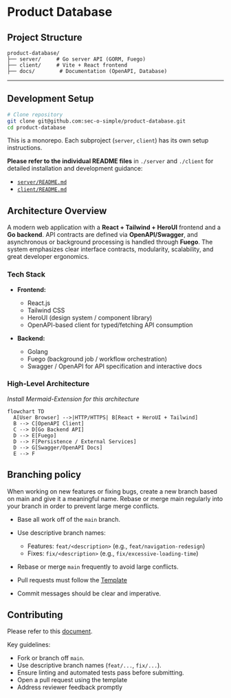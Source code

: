 # Product Database

## Project Structure

```
product-database/
├── server/     # Go server API (GORM, Fuego)
├── client/     # Vite + React frontend
├── docs/        # Documentation (OpenAPI, Database)
```

---

## Development Setup

```sh
# Clone repository
git clone git@github.com:sec-o-simple/product-database.git
cd product-database
```

This is a monorepo. Each subproject (`server`, `client`) has its own setup instructions.

**Please refer to the individual README files** in `./server` and `./client` for detailed installation and development guidance:

- [`server/README.md`](./server/README.md)
- [`client/README.md`](./client/README.md)

## Architecture Overview

A modern web application with a **React + Tailwind + HeroUI** frontend and a **Go backend**. API contracts are defined via **OpenAPI/Swagger**, and asynchronous or background processing is handled through **Fuego**. The system emphasizes clear interface contracts, modularity, scalability, and great developer ergonomics.

### Tech Stack

- **Frontend:**  
  - React.js  
  - Tailwind CSS  
  - HeroUI (design system / component library)  
  - OpenAPI-based client for typed/fetching API consumption  

- **Backend:**  
  - Golang  
  - Fuego (background job / workflow orchestration)  
  - Swagger / OpenAPI for API specification and interactive docs  

### High-Level Architecture

_Install Mermaid-Extension for this architecture_
```mermaid
flowchart TD
  A[User Browser] -->|HTTP/HTTPS| B[React + HeroUI + Tailwind]
  B --> C[OpenAPI Client]
  C --> D[Go Backend API]
  D --> E[Fuego]
  D --> F[Persistence / External Services]
  D --> G[Swagger/OpenAPI Docs]
  E --> F
```

## Branching policy

When working on new features or fixing bugs, create a new branch based on main
and give it a meaningful name. Rebase or merge main regularly into your branch
in order to prevent large merge conflicts.

- Base all work off of the `main` branch.  
- Use descriptive branch names:  
  - Features: `feat/<description>` (e.g., `feat/navigation-redesign`)  
  - Fixes: `fix/<description>` (e.g., `fix/excessive-loading-time`)  
- Rebase or merge `main` frequently to avoid large conflicts.  
- Pull requests must follow the [Template](https://raw.githubusercontent.com/sec-o-simple/sec-o-simple/refs/heads/main/.github/pull_request_template.md)

- Commit messages should be clear and imperative. 

## Contributing

Please refer to this [document](CONTRIBUTING.md).

Key guidelines:

- Fork or branch off `main`.  
- Use descriptive branch names (`feat/...`, `fix/...`).  
- Ensure linting and automated tests pass before submitting.  
- Open a pull request using the template
- Address reviewer feedback promptly